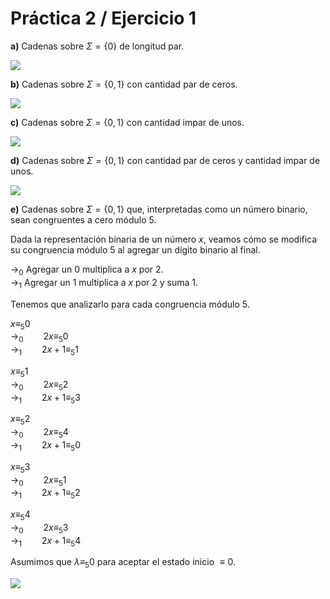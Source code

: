 # Práctica 2 / Ejercicio 1

**a)** Cadenas sobre $\Sigma = \{ 0 \}$ de longitud par.

![](./assets/ej01a.svg)

**b)** Cadenas sobre $\Sigma = \{ 0,1 \}$ con cantidad par de ceros.

![](./assets/ej01b.svg)

**c)** Cadenas sobre $\Sigma = \{ 0,1 \}$ con cantidad impar de unos.

![](./assets/ej01c.svg)

**d)** Cadenas sobre $\Sigma = \{ 0,1 \}$ con cantidad par de ceros y cantidad impar de unos.

![](./assets/ej01d.svg)

**e)** Cadenas sobre $\Sigma = \{ 0,1 \}$ que, interpretadas como un número binario, sean congruentes a cero módulo 5.

Dada la representación binaria de un número $x$, veamos cómo se modifica su congruencia módulo 5 al agregar un dígito binario al final.

$\rightarrow_0$ Agregar un 0 multiplica a $x$ por 2. \
$\rightarrow_1$ Agregar un 1 multiplica a $x$ por 2 y suma 1.

Tenemos que analizarlo para cada congruencia módulo 5.

$x \equiv_5 0$ \
$\rightarrow_0 \hspace{2em} 2x \equiv_5 0$ \
$\rightarrow_1 \hspace{2em} 2x + 1 \equiv_5 1$

$x \equiv_5 1$ \
$\rightarrow_0 \hspace{2em} 2x \equiv_5 2$ \
$\rightarrow_1 \hspace{2em} 2x + 1 \equiv_5 3$

$x \equiv_5 2$ \
$\rightarrow_0 \hspace{2em} 2x \equiv_5 4$ \
$\rightarrow_1 \hspace{2em} 2x + 1 \equiv_5 0$

$x \equiv_5 3$ \
$\rightarrow_0 \hspace{2em} 2x \equiv_5 1$ \
$\rightarrow_1 \hspace{2em} 2x + 1 \equiv_5 2$

$x \equiv_5 4$ \
$\rightarrow_0 \hspace{2em} 2x \equiv_5 3$ \
$\rightarrow_1 \hspace{2em} 2x + 1 \equiv_5 4$

Asumimos que $\lambda \equiv_5 0$ para aceptar el estado inicio $\equiv 0$.

![](./assets/ej01e.svg)
